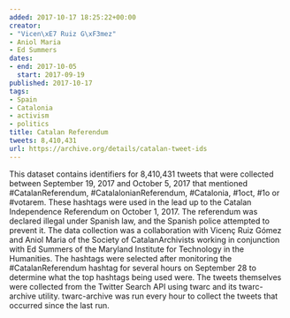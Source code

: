 ```yaml
---
added: 2017-10-17 18:25:22+00:00
creator:
- "Vicen\xE7 Ruiz G\xF3mez"
- Aniol Maria
- Ed Summers
dates:
- end: 2017-10-05
  start: 2017-09-19
published: 2017-10-17
tags:
- Spain
- Catalonia
- activism
- politics
title: Catalan Referendum
tweets: 8,410,431
url: https://archive.org/details/catalan-tweet-ids
---
```


This dataset contains identifiers for 8,410,431 tweets that were collected between September 19, 2017 and October 5, 2017 that mentioned #CatalanReferendum, #CatalalonianReferendum, #Catalonia, #1oct, #1o or #votarem. These hashtags were used in the lead up to the Catalan Independence Referendum on October 1, 2017. The referendum was  declared illegal under Spanish law, and the Spanish police attempted to prevent it. The data collection was a collaboration with Vicenç Ruiz Gómez and Aniol Maria of the Society of CatalanArchivists working in conjunction with Ed Summers of the Maryland Institute for Technology in the Humanities. The hashtags were selected after monitoring the  #CatalanReferendum hashtag for several hours on September 28 to determine what the top hashtags being used were. The tweets themselves were collected from the Twitter Search API using twarc and its twarc-archive utility. twarc-archive was run every hour to collect the tweets that occurred since the last run.
